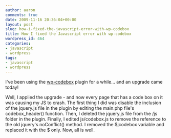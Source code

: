 ```yaml
---
author: aaron
comments: true
date: 2009-11-16 20:36:04+00:00
layout: post
slug: how-i-fixed-the-javascript-error-with-wp-codebox
title: How I fixed the Javascript error with wp-codebox
wordpress_id: 464
categories:
- javascript
- wordpress
tags:
- javascript
- wordpress
---
```


I've been using the [wp-codebox](http://www.ericbess.com/ericblog/2008/03/03/wp-codebox/) plugin for a while... and an upgrade came today!

Well, I applied the upgrade - and now every page that has a code box on it was causing my JS to crash.  The first thing I did was disable the inclusion of the jquery.js file in the plugin by editing the main.php file's codebox_header() function.  Then, I deleted the jquery.js file from the /js folder in the plugin.  Finally, I edited js/codebox.js to remove the reference to the old jquery's noConflict() method.  I removed the $jcodebox variable and replaced it with the $ only.  Now, all is well.
